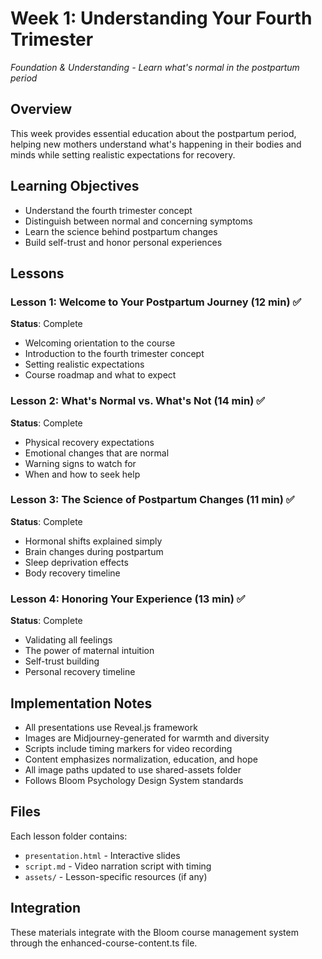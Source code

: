 # Week 1: Understanding Your Fourth Trimester
*Foundation & Understanding - Learn what's normal in the postpartum period*

## Overview
This week provides essential education about the postpartum period, helping new mothers understand what's happening in their bodies and minds while setting realistic expectations for recovery.

## Learning Objectives
- Understand the fourth trimester concept
- Distinguish between normal and concerning symptoms
- Learn the science behind postpartum changes
- Build self-trust and honor personal experiences

## Lessons

### Lesson 1: Welcome to Your Postpartum Journey (12 min) ✅
**Status**: Complete
- Welcoming orientation to the course
- Introduction to the fourth trimester concept
- Setting realistic expectations
- Course roadmap and what to expect

### Lesson 2: What's Normal vs. What's Not (14 min) ✅
**Status**: Complete
- Physical recovery expectations
- Emotional changes that are normal
- Warning signs to watch for
- When and how to seek help

### Lesson 3: The Science of Postpartum Changes (11 min) ✅
**Status**: Complete
- Hormonal shifts explained simply
- Brain changes during postpartum
- Sleep deprivation effects
- Body recovery timeline

### Lesson 4: Honoring Your Experience (13 min) ✅
**Status**: Complete
- Validating all feelings
- The power of maternal intuition
- Self-trust building
- Personal recovery timeline

## Implementation Notes
- All presentations use Reveal.js framework
- Images are Midjourney-generated for warmth and diversity
- Scripts include timing markers for video recording
- Content emphasizes normalization, education, and hope
- All image paths updated to use shared-assets folder
- Follows Bloom Psychology Design System standards

## Files
Each lesson folder contains:
- `presentation.html` - Interactive slides
- `script.md` - Video narration script with timing
- `assets/` - Lesson-specific resources (if any)

## Integration
These materials integrate with the Bloom course management system through the enhanced-course-content.ts file.